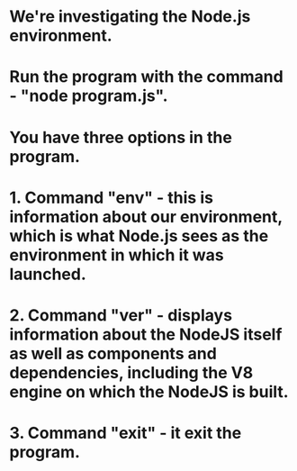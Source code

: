 # We're investigating the Node.js environment.

# Run the program with the command - "node program.js".

# You have three options in the program.
# 1. Command "env" - this is information about our environment, which is what Node.js sees as the environment in which it was launched.
# 2. Command "ver" - displays information about the NodeJS itself as well as components and dependencies, including the V8 engine on which the NodeJS is built.
# 3. Command "exit" - it exit the program.
